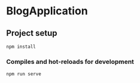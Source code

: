 # BlogApplication

## Project setup

```
npm install
```

### Compiles and hot-reloads for development

```
npm run serve
```
